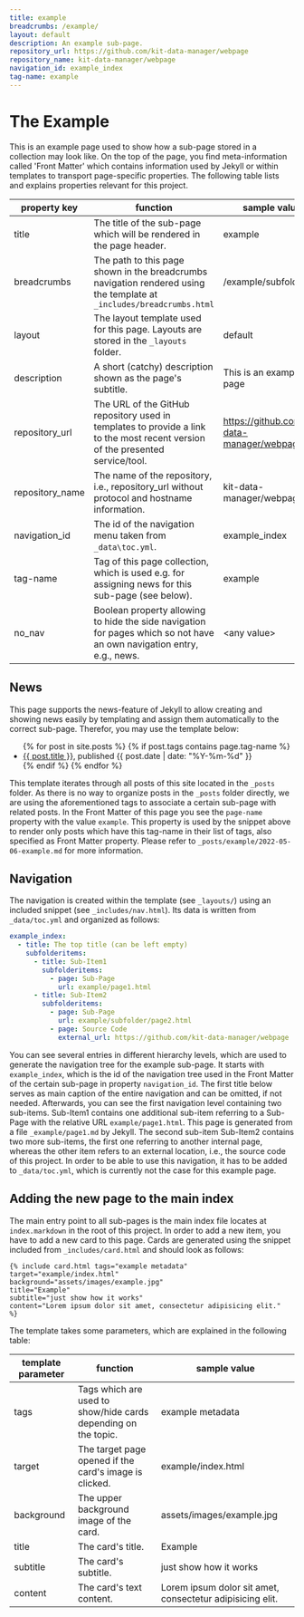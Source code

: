 ```yaml
---
title: example
breadcrumbs: /example/
layout: default
description: An example sub-page.
repository_url: https://github.com/kit-data-manager/webpage
repository_name: kit-data-manager/webpage
navigation_id: example_index
tag-name: example
---
```


# The Example

This is an example page used to show how a sub-page stored in a collection may look like. On the top of the page, you 
find meta-information called 'Front Matter' which contains information used by Jekyll or within templates to transport
page-specific properties. The following table lists and explains properties relevant for this project.

| property key    | function                                                                                                                       |sample value
|-----------------|--------------------------------------------------------------------------------------------------------------------------------|----
| title           | The title of the sub-page which will be rendered in the page header.                                                           |example
| breadcrumbs     | The path to this page shown in the breadcrumbs navigation rendered using the template at `_includes/breadcrumbs.html`          |/example/subfolder
| layout          | The layout template used for this page. Layouts are stored in the `_layouts` folder.                                           |default
| description     | A short (catchy) description shown as the page's subtitle.                                                                     |This is an example page
| repository_url  | The URL of the GitHub repository used in templates to provide a link to the most recent version of the presented service/tool. |https://github.com/kit-data-manager/webpage
| repository_name | The name of the repository, i.e., repository_url without protocol and hostname information.                                    |kit-data-manager/webpage
| navigation_id   | The id of the navigation menu taken from `_data\toc.yml`.                                                                      |example_index
| tag-name        | Tag of this page collection, which is used e.g. for assigning news for this sub-page (see below).                              |example
| no_nav          | Boolean property allowing to hide the side navigation for pages which so not have an own navigation entry, e.g., news.         |&lt;any value&gt; 

## News

This page supports the news-feature of Jekyll to allow creating and showing news easily by templating and assign them automatically to the correct sub-page.
Therefor, you may use the template below:

<ul>
  {% for post in site.posts %}
    {% if post.tags contains page.tag-name %}
      <li><a href="/webpage/{{ post.url }}">{{ post.title }}</a>, published {{ post.date | date: "%Y-%m-%d" }}</li>
    {% endif %}
  {% endfor %}
</ul>

This template iterates through all posts of this site located in the `_posts` folder. As there is no way to organize posts in the `_posts` folder directly,
we are using the aforementioned tags to associate a certain sub-page with related posts. In the Front Matter of this page you see the `page-name` property
with the value `example`. This property is used by the snippet above to render only posts which have this tag-name in their list of tags, also specified as
Front Matter property. Please refer to `_posts/example/2022-05-06-example.md` for more information.

## Navigation

The navigation is created within the template (see `_layouts/`) using an included snippet (see `_includes/nav.html`). Its data is written from `_data/toc.yml`
and organized as follows: 

```yml
example_index:
  - title: The top title (can be left empty)
    subfolderitems:
      - title: Sub-Item1
        subfolderitems:
          - page: Sub-Page
            url: example/page1.html
      - title: Sub-Item2
        subfolderitems:
          - page: Sub-Page
            url: example/subfolder/page2.html
          - page: Source Code
            external_url: https://github.com/kit-data-manager/webpage
```

You can see several entries in different hierarchy levels, which are used to generate the navigation tree for the example sub-page. 
It starts with `example_index`, which is the id of the navigation tree used in the Front Matter of the certain sub-page in property `navigation_id`. 
The first title below serves as main caption of the entire navigation and can be omitted, if not needed. Afterwards, you can see the first navigation 
level containing two sub-items. Sub-Item1 contains one additional sub-item referring to a Sub-Page with the relative URL `example/page1.html`. This page is 
generated from a file `_example/page1.md` by Jekyll.
The second sub-item Sub-Item2 contains two more sub-items, the first one referring to another internal page, whereas the other item refers to an external
location, i.e., the source code of this project. In order to be able to use this navigation, it has to be added to `_data/toc.yml`, which is currently not the 
case for this example page.

## Adding the new page to the main index

The main entry point to all sub-pages is the main index file locates at `index.markdown` in the root of this project. In order to add a new item, you have to 
add a new card to this page. Cards are generated using the snippet included from `_includes/card.html` and should look as follows: 

```
{% include card.html tags="example metadata"
target="example/index.html"
background="assets/images/example.jpg"
title="Example"
subtitle="just show how it works"
content="Lorem ipsum dolor sit amet, consectetur adipisicing elit."
%}
```

The template takes some parameters, which are explained in the following table: 

| template parameter | function                                                                                                               |sample value
|--------------------|------------------------------------------------------------------------------------------------------------------------|----
| tags               | Tags which are used to show/hide cards depending on the topic.                                                         |example metadata
| target             | The target page opened if the card's image is clicked.                                                                 |example/index.html
| background         | The upper background image of the card.                                                                                |assets/images/example.jpg
| title              | The card's title.                                                                                                      |Example
| subtitle           | The card's subtitle.                                                                                                   |just show how it works
| content            | The card's text content.                                                                                               |Lorem ipsum dolor sit amet, consectetur adipisicing elit.
